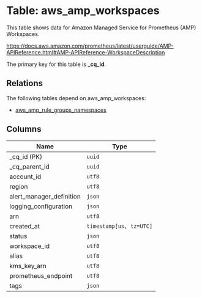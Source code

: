 # Table: aws_amp_workspaces

This table shows data for Amazon Managed Service for Prometheus (AMP) Workspaces.

https://docs.aws.amazon.com/prometheus/latest/userguide/AMP-APIReference.html#AMP-APIReference-WorkspaceDescription

The primary key for this table is **_cq_id**.

## Relations

The following tables depend on aws_amp_workspaces:
  - [aws_amp_rule_groups_namespaces](aws_amp_rule_groups_namespaces.md)

## Columns

| Name          | Type          |
| ------------- | ------------- |
|_cq_id (PK)|`uuid`|
|_cq_parent_id|`uuid`|
|account_id|`utf8`|
|region|`utf8`|
|alert_manager_definition|`json`|
|logging_configuration|`json`|
|arn|`utf8`|
|created_at|`timestamp[us, tz=UTC]`|
|status|`json`|
|workspace_id|`utf8`|
|alias|`utf8`|
|kms_key_arn|`utf8`|
|prometheus_endpoint|`utf8`|
|tags|`json`|